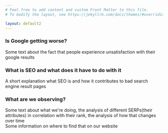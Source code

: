 ```yaml
---
# Feel free to add content and custom Front Matter to this file.
# To modify the layout, see https://jekyllrb.com/docs/themes/#overriding-theme-defaults

layout: default2
---
```



<div class="uk-card uk-card-default uk-width-1-1 uk-margin-medium">
    <div class="uk-card-header">
        <h3 class="uk-card-title">Is Google getting worse?</h3>
    </div>
    <div class="uk-card-body">
        <p>
            Some text about the fact that people experience unsatisfaction with their google results
        </p>
    </div>
</div>

<div class="uk-card uk-card-default uk-width-1-1 uk-margin-medium">
    <div class="uk-card-header">
        <h3 class="uk-card-title">What is SEO and what does it have to do with it</h3>
    </div>
    <div class="uk-card-body">
        <p>           
            A short explanation what SEO is and how it contributes to bad search engine result pages
        </p>
    </div>
</div>

<div class="uk-card uk-card-default uk-width-1-1 uk-margin-medium">
    <div class="uk-card-header">
        <h3 class="uk-card-title">What are we observing?</h3>
    </div>
    <div class="uk-card-body">
        <p>
            Some text about what we're doing, the analysis of different SERPs(their attributes) in correlation with their rank, the analysis of how that changes over time <br>
            Some information on where to find that on our website
        </p>
    </div>
</div>
